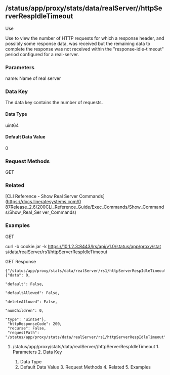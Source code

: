 ## /status/app/proxy/stats/data/realServer/<name>/httpServerRespIdleTimeout

Use

Use to view the number of HTTP requests for which a response header, and
possibly some response data, was received but the remaining data to complete
the response was not received within the "response-idle-timeout" period
configured for a real-server.

### Parameters

name: Name of real server

### Data Key

The data key contains the number of requests.

#### Data Type

uint64

#### Default Data Value

0

### Request Methods

GET

### Related

[CLI Reference - Show Real Server Commands](https://docs.lineratesystems.com/0
87Release_2.6/200CLI_Reference_Guide/Exec_Commands/Show_Commands/Show_Real_Ser
ver_Commands)

### Examples

GET

curl -b cookie.jar -k https://10.1.2.3:8443/lrs/api/v1.0/status/app/proxy/stat
s/data/realServer/rs1/httpServerRespIdleTimeout

GET Response

    
    {"/status/app/proxy/stats/data/realServer/rs1/httpServerRespIdleTimeout": {"data": 0,
                                                                                     "default": False,
                                                                                     "defaultAllowed": False,
                                                                                     "deleteAllowed": False,
                                                                                     "numChildren": 0,
                                                                                     "type": "uint64"},
     "httpResponseCode": 200,
     "recurse": False,
     "requestPath": "/status/app/proxy/stats/data/realServer/rs1/httpServerRespIdleTimeout"}
    

  1. /status/app/proxy/stats/data/realServer/<name>/httpServerRespIdleTimeout
    1. Parameters
    2. Data Key
      1. Data Type
      2. Default Data Value
    3. Request Methods
    4. Related
    5. Examples

